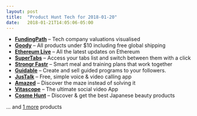 ```yaml
---
layout: post
title:  "Product Hunt Tech for 2018-01-20"
date:   2018-01-21T14:05:06-05:00
---
```


* **[FundingPath](https://www.producthunt.com/posts/fundingpath?utm_campaign=producthunt-api&utm_medium=api&utm_source=Application%3A+Daily+Digest+RSS+%28ID%3A+3202%29)** – Tech company valuations visualised
* **[Goody](https://www.producthunt.com/posts/goody?utm_campaign=producthunt-api&utm_medium=api&utm_source=Application%3A+Daily+Digest+RSS+%28ID%3A+3202%29)** – All products under $10 including free global shipping
* **[Ethereum Live](https://www.producthunt.com/posts/ethereum-live?utm_campaign=producthunt-api&utm_medium=api&utm_source=Application%3A+Daily+Digest+RSS+%28ID%3A+3202%29)** – All the latest updates on Ethereum
* **[SuperTabs](https://www.producthunt.com/posts/supertabs?utm_campaign=producthunt-api&utm_medium=api&utm_source=Application%3A+Daily+Digest+RSS+%28ID%3A+3202%29)** – Access your tabs list and switch between them with a click
* **[Strongr Fastr](https://www.producthunt.com/posts/strongr-fastr?utm_campaign=producthunt-api&utm_medium=api&utm_source=Application%3A+Daily+Digest+RSS+%28ID%3A+3202%29)** – Smart meal and training plans that work together
* **[Guidable](https://www.producthunt.com/posts/guidable?utm_campaign=producthunt-api&utm_medium=api&utm_source=Application%3A+Daily+Digest+RSS+%28ID%3A+3202%29)** – Create and sell guided programs to your followers.
* **[JusTalk](https://www.producthunt.com/posts/justalk?utm_campaign=producthunt-api&utm_medium=api&utm_source=Application%3A+Daily+Digest+RSS+%28ID%3A+3202%29)** – Free, simple voice & video calling app
* **[Amazed](https://www.producthunt.com/posts/amazed?utm_campaign=producthunt-api&utm_medium=api&utm_source=Application%3A+Daily+Digest+RSS+%28ID%3A+3202%29)** – Discover the maze instead of solving it
* **[Vitascope](https://www.producthunt.com/posts/vitascope-2?utm_campaign=producthunt-api&utm_medium=api&utm_source=Application%3A+Daily+Digest+RSS+%28ID%3A+3202%29)** – The ultimate social video App
* **[Cosme Hunt](https://www.producthunt.com/posts/cosme-hunt?utm_campaign=producthunt-api&utm_medium=api&utm_source=Application%3A+Daily+Digest+RSS+%28ID%3A+3202%29)** – Discover & get the best Japanese beauty products

… and [1 more](https://www.producthunt.com/tech) products